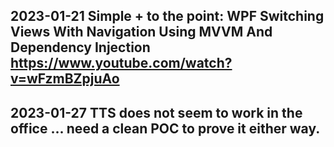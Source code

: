 ﻿
## 2023-01-21  Simple + to the point: WPF Switching Views With Navigation Using MVVM And Dependency Injection    https://www.youtube.com/watch?v=wFzmBZpjuAo

## 2023-01-27  TTS does not seem to work in the office ... need a clean POC to prove it either way. 

